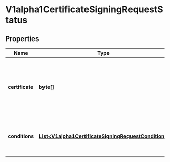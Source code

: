 
# V1alpha1CertificateSigningRequestStatus

## Properties
Name | Type | Description | Notes
------------ | ------------- | ------------- | -------------
**certificate** | **byte[]** | If request was approved, the controller will place the issued certificate here. |  [optional]
**conditions** | [**List&lt;V1alpha1CertificateSigningRequestCondition&gt;**](V1alpha1CertificateSigningRequestCondition.md) | Conditions applied to the request, such as approval or denial. |  [optional]



